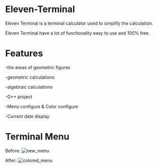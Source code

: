 # Eleven-Terminal
Eleven Terminal is a terminal calculator used to simplify the calculation.

Eleven Terminal have a lot of functionality easy to use and 100% free.
# Features

-the areas of geometric figures

-geometric calculations

-algebraic calculations

-G++ project

-Menu configure & Color configure

-Current date display

# Terminal Menu

Before:
![new_menu](https://user-images.githubusercontent.com/83898333/229078275-f90c5f3b-e235-4425-8ad3-ae0e600d7610.png)

After:
![colored_menu](https://user-images.githubusercontent.com/83898333/229078355-70adc5dd-5cae-466b-8277-752f33ccf1bb.png)
